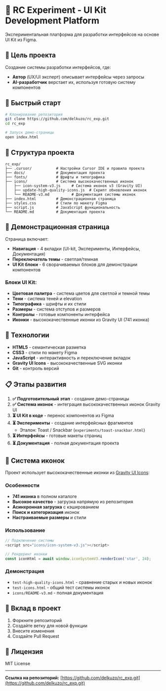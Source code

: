 # 🎨 RC Experiment - UI Kit Development Platform

Экспериментальная платформа для разработки интерфейсов на основе UI Kit из Figma.

## 🎯 Цель проекта

Создание системы разработки интерфейсов, где:
- **Автор** (UX/UI эксперт) описывает интерфейсы через запросы
- **AI-разработчик** верстает их, используя готовую систему компонентов

## 🚀 Быстрый старт

```bash
# Клонирование репозитория
git clone https://github.com/delkuzo/rc_exp.git
cd rc_exp

# Запуск демо-страницы
open index.html
```

## 📁 Структура проекта

```
rc_exp/
├── .cursor/           # Настройки Cursor IDE и правила проекта
├── docs/              # Документация проекта
├── fonts/             # Шрифты и типографика
├── icons/             # Система высококачественных иконок
│   ├── icon-system-v3.js     # Система иконок v3 (Gravity UI)
│   ├── update-high-quality-icons.js  # Скрипт обновления иконок
│   └── README-v3.md          # Документация системы иконок
├── index.html         # Демонстрационная страница
├── styles.css         # Стили по макету Figma
├── script.js          # JavaScript функциональность
└── README.md          # Документация проекта
```

## 🎨 Демонстрационная страница

Страница включает:
- **Навигация** - 4 вкладки (UI-kit, Эксперименты, Интерфейсы, Документация)
- **Переключатель темы** - светлая/темная
- **UI Kit блоки** - 6 сворачиваемых блоков для демонстрации компонентов

### Блоки UI Kit:
- **Цветовая палитра** - система цветов для светлой и темной темы
- **Тени** - система теней и elevation
- **Типографика** - шрифты и их стили
- **Размеры** - система отступов и размеров
- **Контролы** - готовые компоненты интерфейса
- **Иконки** - высококачественные иконки из Gravity UI (741 иконка)

## 🔧 Технологии

- **HTML5** - семантическая разметка
- **CSS3** - стили по макету Figma
- **JavaScript** - интерактивность и переключение вкладок
- **Gravity UI Icons** - высококачественные SVG иконки
- **Git** - контроль версий

## 📋 Этапы развития

1. **✅ Подготовительный этап** - создание демо-страницы
2. **✅ Система иконок** - интеграция высококачественных иконок Gravity UI
3. **⏳ UI Kit в коде** - перенос компонентов из Figma
4. **⏳ Эксперименты** - создание интерфейсных фрагментов
   - Эталон: Toast / Snackbar (`experiments/toast-snackbar.html`)
5. **⏳ Интерфейсы** - готовые макеты страниц
6. **⏳ Документация** - полная документация проекта

## 🎨 Система иконок

Проект использует высококачественные иконки из [Gravity UI Icons](https://github.com/gravity-ui/icons):

### Особенности
- **741 иконка** в полном каталоге
- **Высокое качество** - загрузка напрямую из репозитория
- **Асинхронная загрузка** с кэшированием
- **Поиск и категоризация** иконок
- **Настраиваемые размеры** и стили

### Использование
```javascript
// Подключение системы
<script src="icons/icon-system-v3.js"></script>

// Рендеринг иконки
const iconHtml = await window.iconSystemV3.renderIcon('star', 24);
```

### Демонстрация
- `test-high-quality-icons.html` - сравнение старых и новых иконок
- `test-icons.html` - общий тест системы иконок
- `icons/README-v3.md` - полная документация

## 🤝 Вклад в проект

1. Форкните репозиторий
2. Создайте ветку для новой функции
3. Внесите изменения
4. Создайте Pull Request

## 📄 Лицензия

MIT License

---

**Ссылка на репозиторий:** [https://github.com/delkuzo/rc_exp.git](https://github.com/delkuzo/rc_exp.git) 
